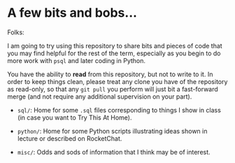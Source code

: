 # A few bits and bobs...

Folks:

I am going to try using this repository to share bits and pieces of
code that you may find helpful for the rest of the term, especially as
you begin to do more work with `psql` and later coding in Python.

You have the ability to **read** from this repository, but not to
write to it. In order to keep things clean, please treat any clone you
have of the repository as read-only, so that any `git pull` you
perform will just bit a fast-forward merge (and not require any
additional supervision on your part).

* `sql/`: Home for some `.sql` files corresponding to things I show in class
(in case you want to Try This At Home).

* `python/`: Home for some Python scripts illustrating ideas shown in
lecture or described on RocketChat.

* `misc/`: Odds and sods of information that I think may be of
interest.
